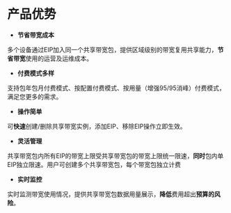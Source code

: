 # 产品优势

- **节省带宽成本**

多个设备通过EIP加入同一个共享带宽包，提供区域级别的带宽复用共享能力，**节省带宽**使用的运营及运维成本。

- **付费模式多样**

支持包年包月付费模式、按配置付费模式、按用量（增强95/95消峰）付费模式，满足您更多的需求。

- **操作简单**

可**快速**创建/删除共享带宽实例，添加EIP、移除EIP操作立即生效。

- **灵活管理**

共享带宽包内所有EIP的带宽上限受共享带宽包的带宽上限统一限速，**同时**包内单EIP独立限速。用户可创建多个共享带宽包，每个带宽包独立计费

- **实时监控**

实时监测带宽使用情况，提供共享带宽包数据用量展示，**降低**费用超出**预算的风险**。
